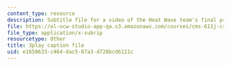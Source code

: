 ```yaml
---
content_type: resource
description: Subtitle file for a video of the Heat Wave team's final presentation.
file: https://ol-ocw-studio-app-qa.s3.amazonaws.com/courses/cms-611j-creating-video-games-fall-2014/e1650633c464dac587a3d728bcd6111c_sKolTx6sxUo.srt
file_type: application/x-subrip
resourcetype: Other
title: 3play caption file
uid: e1650633-c464-dac5-87a3-d728bcd6111c
---
```

